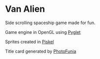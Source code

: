# Van Alien

Side scrolling spaceship game made for fun.

Game engine in OpenGL using [Pyglet](https://pyglet.readthedocs.io/en/stable/)

Sprites created in [Piskel](https://www.piskelapp.com/user/5664158203248640/public)

Title card generated by [PhotoFunia](https://photofunia.com/effects/retro-wave)